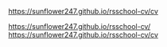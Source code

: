 https://sunflower247.github.io/rsschool-cv/cv

https://sunflower247.github.io/rsschool-cv/
https://sunflower247.github.io/rsschool-cv/cv
